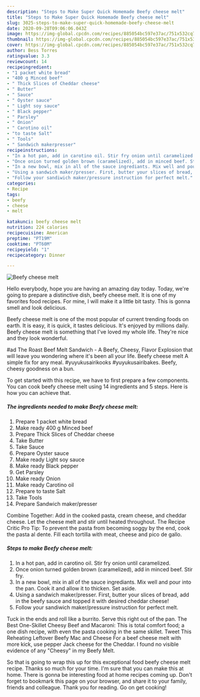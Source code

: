 ```yaml
---
description: "Steps to Make Super Quick Homemade Beefy cheese melt"
title: "Steps to Make Super Quick Homemade Beefy cheese melt"
slug: 3025-steps-to-make-super-quick-homemade-beefy-cheese-melt
date: 2020-09-28T09:06:06.043Z
image: https://img-global.cpcdn.com/recipes/885054bc597e37ac/751x532cq70/beefy-cheese-melt-recipe-main-photo.jpg
thumbnail: https://img-global.cpcdn.com/recipes/885054bc597e37ac/751x532cq70/beefy-cheese-melt-recipe-main-photo.jpg
cover: https://img-global.cpcdn.com/recipes/885054bc597e37ac/751x532cq70/beefy-cheese-melt-recipe-main-photo.jpg
author: Bess Torres
ratingvalue: 3.3
reviewcount: 14
recipeingredient:
- "1 packet white bread"
- "400 g Minced beef"
- " Thick Slices of Cheddar cheese"
- " Butter"
- " Sauce"
- " Oyster sauce"
- " Light soy sauce"
- " Black pepper"
- " Parsley"
- " Onion"
- " Carotino oil"
- "to taste Salt"
- " Tools"
- " Sandwich makerpresser"
recipeinstructions:
- "In a hot pan, add in carotino oil. Stir fry onion until caramelized."
- "Once onion turned golden brown (caramelized), add in minced beef. Stir fry."
- "In a new bowl, mix in all of the sauce ingrediants. Mix well and pour into the pan. Cook it and allow it to thicken. Set aside."
- "Using a sandwich maker/presser. First, butter your slices of bread, add in the beefy sauce and topped it with desired cheddar cheese!"
- "Follow your sandiwich maker/pressure instruction for perfect melt."
categories:
- Recipe
tags:
- beefy
- cheese
- melt

katakunci: beefy cheese melt 
nutrition: 224 calories
recipecuisine: American
preptime: "PT19M"
cooktime: "PT60M"
recipeyield: "1"
recipecategory: Dinner

---
```



![Beefy cheese melt](https://img-global.cpcdn.com/recipes/885054bc597e37ac/751x532cq70/beefy-cheese-melt-recipe-main-photo.jpg)

Hello everybody, hope you are having an amazing day today. Today, we're going to prepare a distinctive dish, beefy cheese melt. It is one of my favorites food recipes. For mine, I will make it a little bit tasty. This is gonna smell and look delicious.

Beefy cheese melt is one of the most popular of current trending foods on earth. It is easy, it is quick, it tastes delicious. It's enjoyed by millions daily. Beefy cheese melt is something that I've loved my whole life. They're nice and they look wonderful.

#ad The Roast Beef Melt Sandwich - A Beefy, Cheesy, Flavor Explosion that will leave you wondering where it&#39;s been all your life. Beefy cheese melt A simple fix for any meal. #yuyukusairikooks #yuyukusairibakes. Beefy, cheesy goodness on a bun.


To get started with this recipe, we have to first prepare a few components. You can cook beefy cheese melt using 14 ingredients and 5 steps. Here is how you can achieve that.

<!--inarticleads1-->

##### The ingredients needed to make Beefy cheese melt:

1. Prepare 1 packet white bread
1. Make ready 400 g Minced beef
1. Prepare  Thick Slices of Cheddar cheese
1. Take  Butter
1. Take  Sauce
1. Prepare  Oyster sauce
1. Make ready  Light soy sauce
1. Make ready  Black pepper
1. Get  Parsley
1. Make ready  Onion
1. Make ready  Carotino oil
1. Prepare to taste Salt
1. Take  Tools
1. Prepare  Sandwich maker/presser


Combine Together: Add in the cooked pasta, cream cheese, and cheddar cheese. Let the cheese melt and stir until heated throughout. The Recipe Critic Pro Tip: To prevent the pasta from becoming soggy by the end, cook the pasta al dente. Fill each tortilla with meat, cheese and pico de gallo. 

<!--inarticleads2-->

##### Steps to make Beefy cheese melt:

1. In a hot pan, add in carotino oil. Stir fry onion until caramelized.
1. Once onion turned golden brown (caramelized), add in minced beef. Stir fry.
1. In a new bowl, mix in all of the sauce ingrediants. Mix well and pour into the pan. Cook it and allow it to thicken. Set aside.
1. Using a sandwich maker/presser. First, butter your slices of bread, add in the beefy sauce and topped it with desired cheddar cheese!
1. Follow your sandiwich maker/pressure instruction for perfect melt.


Tuck in the ends and roll like a burrito. Serve this right out of the pan. The Best One-Skillet Cheesy Beef and Macaroni: This is total comfort food; a one dish recipe, with even the pasta cooking in the same skillet. Tweet This Reheating Leftover Beefy Mac and Cheese For a beef cheese melt with more kick, use pepper Jack cheese for the Cheddar. I found no visible evidence of any &#34;Cheesy&#34; in my Beefy Melt. 

So that is going to wrap this up for this exceptional food beefy cheese melt recipe. Thanks so much for your time. I'm sure that you can make this at home. There is gonna be interesting food at home recipes coming up. Don't forget to bookmark this page on your browser, and share it to your family, friends and colleague. Thank you for reading. Go on get cooking!
